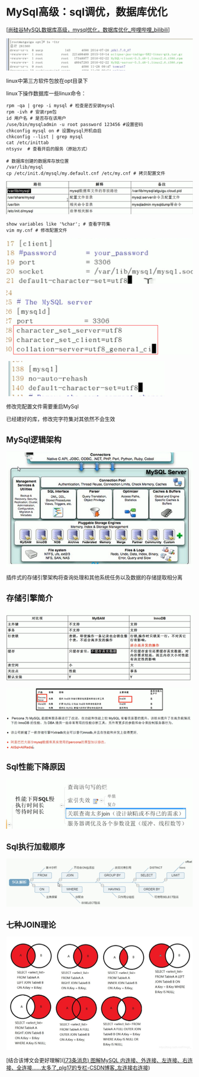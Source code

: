 # MySql高级：sql调优，数据库优化

[[尚硅谷MySQL数据库高级，mysql优化，数据库优化_哔哩哔哩_bilibili](https://www.bilibili.com/video/BV1KW411u7vy?p=3&spm_id_from=pageDriver)]

![image-20211111131348455](image/image-20211111131348455.png)

linux中第三方软件包放在opt目录下

linux下操作数据库一些linux命令：

```shell
rpm -qa | grep -i mysql # 检查是否安装mysql
rpm -ivh # 安装rpm包
id 用户名 # 是否存在该用户
/use/bin/mysqladmin -u root password 123456 #设置密码
chkconfig mysql on # 设置mysql开机自启
chkconfig --list | grep mysql
cat /etc/inittab
ntsysv  # 查看开启的服务（原始方式）

# 数据库创建的数据库存放位置
/var/lib/mysql
cp /etc/init.d/mysql/my.default.cnf /etc/my.cnf # 拷贝配置文件
```

![image-20211111133213725](image/image-20211111133213725.png)

```shell
show variables like '%char'; # 查看字符集
vim my.cnf # 修改配置文件
```

![image-20211111134151168](image/image-20211111134151168.png)

![image-20211111134258392](image/image-20211111134258392.png)

![image-20211111134337035](image/image-20211111134337035.png)

修改完配置文件需要重启MySql

已经建好的库，修改完字符集对其依然不会生效

## MySql逻辑架构

![image-20211119142445659](image/image-20211119142445659.png)

插件式的存储引擎架构将查询处理和其他系统任务以及数据的存储提取相分离

## 存储引擎简介

![image-20211119144150658](image/image-20211119144150658.png)

![image-20211119144514312](image/image-20211119144514312.png)

## Sql性能下降原因

![image-20211119145251286](image/image-20211119145251286.png)

## Sql执行加载顺序

![image-20211119145513298](image/image-20211119145513298.png)

## 七种JOIN理论

![1](image/1.jpg)

[结合该博文会更好理解]([(73条消息) 图解MySQL 内连接、外连接、左连接、右连接、全连接……太多了_plg17的专栏-CSDN博客_左连接右连接](https://blog.csdn.net/plg17/article/details/78758593))

